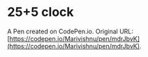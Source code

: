 # 25+5 clock

A Pen created on CodePen.io. Original URL: [https://codepen.io/Marivishnu/pen/mdrJbvK](https://codepen.io/Marivishnu/pen/mdrJbvK).


